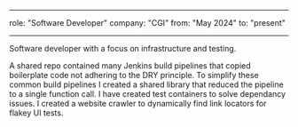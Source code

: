 ___
role: "Software Developer"
company: "CGI"
from: "May 2024"
to: "present"
___

Software developer with a focus on infrastructure and testing.

A shared repo contained many Jenkins build pipelines that copied boilerplate code not adhering to the DRY principle. To simplify these common build pipelines I created a shared library that reduced the pipeline to a single function call.
I have created test containers to solve dependancy issues.
I created a website crawler to dynamically find link locators for flakey UI tests.
